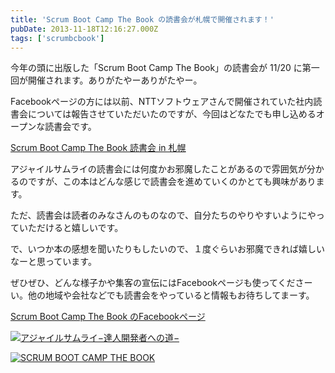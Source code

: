 ```yaml
---
title: 'Scrum Boot Camp The Book の読書会が札幌で開催されます！'
pubDate: 2013-11-18T12:16:27.000Z
tags: ['scrumbcbook']
---
```


今年の頭に出版した「Scrum Boot Camp The Book」の読書会が 11/20 に第一回が開催されます。ありがたやーありがたやー。

Facebookページの方には以前、NTTソフトウェアさんで開催されていた社内読書会については報告させていただいたのですが、今回はどなたでも申し込めるオープンな読書会です。

[Scrum Boot Camp The Book 読書会 in 札幌](http://agilesapporo.doorkeeper.jp/events/7003)

アジャイルサムライの読書会には何度かお邪魔したことがあるので雰囲気が分かるのですが、この本はどんな感じで読書会を進めていくのかとても興味があります。

ただ、読書会は読者のみなさんのものなので、自分たちのやりやすいようにやっていただけると嬉しいです。

で、いつか本の感想を聞いたりもしたいので、１度ぐらいお邪魔できれば嬉しいなーと思っています。

ぜひぜひ、どんな様子かや集客の宣伝にはFacebookページも使ってくださーい。他の地域や会社などでも読書会をやっていると情報もお待ちしてまーす。

[Scrum Boot Camp The Book のFacebookページ](https://www.facebook.com/ScrumBootCampTheBook)

[![アジャイルサムライ−達人開発者への道−](https://images-fe.ssl-images-amazon.com/images/I/51flKufOVUL._SL160_.jpg)](http://d.hatena.ne.jp/asin/4274068560/nawoto07-22)

[![SCRUM BOOT CAMP THE BOOK](https://images-fe.ssl-images-amazon.com/images/I/51q3GMM3rjL._SL160_.jpg)](http://d.hatena.ne.jp/asin/4798129712/nawoto07-22)
